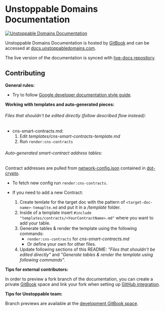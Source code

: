 # Unstoppable Domains Documentation

[![Unstoppable Domains Documentation](https://img.shields.io/badge/docs-unstoppabledomains.com-blue)](https://docs.unstoppabledomains.com/)

Unstoppable Domains Documentation is hosted by [GitBook](https://www.gitbook.com/) and can be accessed at
[docs.unstoppabledomains.com](https://docs.unstoppabledomains.com/).

The live version of the documentation is synced with [live-docs repository](https://github.com/unstoppabledomains/live-docs).

## Contributing

**General rules:**

- Try to follow [Google developer documentation style guide](https://developers.google.com/style).

**Working with templates and auto-generated pieces:**

###### Files that shouldn't be edited directly (follow described flow instead): 
- cns-smart-contracts.md:
	1. Edit *templates/cns-smart-contracts-template.md*
	2. Run `render:cns-contracts`

###### Auto-generated smart-contract address tables:

Contract addresses are pulled from [network-config.json](https://github.com/unstoppabledomains/dot-crypto/blob/master/src/network-config/network-config.json "network-config.json") contained in [dot-crypto](https://github.com/unstoppabledomains/dot-crypto).

- To fetch new config run `render:cns-contracts`. 
- If you need to add a new Contract:

	1. Create temlate for the target doc with the pattern of ``<target-doc-name>-temaplte.md`` and put it in a */template* folder.
	2. Inside of a template insert `#include "templates/contracts/<YourContractName>.md"` where you want to add your table.
	3. Generate tables & render the template using the following commands:
		- `render:cns-contracts` for *cns-smart-contracts.md*
		- Or define your own for other files.
	4. Update following sections of this README: *"Files that shouldn't be edited directly"* and *"Generate tables & render the template using following commands"*.

**Tips for external contributors:**

In order to preview a fork branch of the documentation, you can create a private [GitBook](https://www.gitbook.com/)
space and link your fork when setting up [GitHub integration](https://docs.gitbook.com/integrations/github).

**Tips for Unstoppable team:**

Branch previews are available at the [development GitBook space](https://app.gitbook.com/@unstoppable-domains/s/unstoppable-docs-dev/).